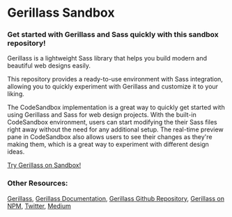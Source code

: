 # Gerillass Sandbox

### Get started with Gerillass and Sass quickly with this sandbox repository!

Gerillass is a lightweight Sass library that helps you build modern and beautiful web designs easily. 

This repository provides a ready-to-use environment with Sass integration, allowing you to quickly experiment with Gerillass and customize it to your liking. 

The CodeSandbox implementation is a great way to quickly get started with using Gerillass and Sass for web design projects. With the built-in CodeSandbox environment, users can start modifying the their Sass files right away without the need for any additional setup. The real-time preview pane in CodeSandbox also allows users to see their changes as they're making them, which is a great way to experiment with different design ideas. 

[Try Gerillass on Sandbox!](https://codesandbox.io/p/github/selfishprimate/gerillass-play-react/)

### Other Resources:

[Gerillass](https://gerillass.com), [Gerillass Documentation](https://gerillass.netlify.app/), [Gerillass Github Repository](https://github.com/selfishprimate/gerillass), [Gerillass on NPM](https://www.npmjs.com/package/gerillass), [Twitter](https://twitter.com/gerillass), [Medium](https://medium.com/gerillass)
